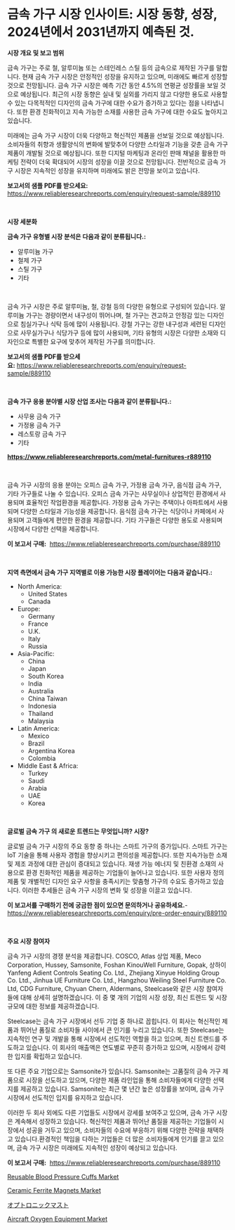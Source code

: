 <p><h1>금속 가구 시장 인사이트: 시장 동향, 성장, 2024년에서 2031년까지 예측된 것.</h1></p><p><strong>시장 개요 및 보고 범위</strong></p>
<p><p>금속 가구는 주로 철, 알루미늄 또는 스테인레스 스틸 등의 금속으로 제작된 가구를 말합니다. 현재 금속 가구 시장은 안정적인 성장을 유지하고 있으며, 미래에도 빠르게 성장할 것으로 전망됩니다. 금속 가구 시장은 예측 기간 동안 4.5%의 연평균 성장률을 보일 것으로 예상됩니다. 최근의 시장 동향은 실내 및 실외를 가리지 않고 다양한 용도로 사용할 수 있는 다목적적인 디자인의 금속 가구에 대한 수요가 증가하고 있다는 점을 나타냅니다. 또한 환경 친화적이고 지속 가능한 소재를 사용한 금속 가구에 대한 수요도 높아지고 있습니다.</p><p>미래에는 금속 가구 시장이 더욱 다양하고 혁신적인 제품을 선보일 것으로 예상됩니다. 소비자들의 취향과 생활양식의 변화에 발맞추어 다양한 스타일과 기능을 갖춘 금속 가구 제품이 개발될 것으로 예상됩니다. 또한 디지털 마케팅과 온라인 판매 채널을 활용한 마케팅 전략이 더욱 확대되어 시장의 성장을 이끌 것으로 전망됩니다. 전반적으로 금속 가구 시장은 지속적인 성장을 유지하며 미래에도 밝은 전망을 보이고 있습니다.</p></p>
<p><strong>보고서의 샘플 PDF를 받으세요:</strong> <a href="https://www.reliableresearchreports.com/enquiry/request-sample/889110">https://www.reliableresearchreports.com/enquiry/request-sample/889110</a></p>
<p>&nbsp;</p>
<p><strong>시장 세분화</strong></p>
<p><strong>금속 가구 유형별 시장 분석은 다음과 같이 분류됩니다.:</strong></p>
<p><ul><li>알루미늄 가구</li><li>철제 가구</li><li>스틸 가구</li><li>기타</li></ul></p>
<p>&nbsp;</p>
<p><p>금속 가구 시장은 주로 알루미늄, 철, 강철 등의 다양한 유형으로 구성되어 있습니다. 알루미늄 가구는 경량이면서 내구성이 뛰어나며, 철 가구는 견고하고 안정감 있는 디자인으로 침실가구나 식탁 등에 많이 사용됩니다. 강철 가구는 강한 내구성과 세련된 디자인으로 사무실가구나 식당가구 등에 많이 사용되며, 기타 유형의 시장은 다양한 소재와 디자인으로 특별한 요구에 맞추어 제작된 가구를 의미합니다.</p></p>
<p><strong>보고서의 샘플 PDF를 받으세요:</strong>&nbsp;<a href="https://www.reliableresearchreports.com/enquiry/request-sample/889110">https://www.reliableresearchreports.com/enquiry/request-sample/889110</a></p>
<p>&nbsp;</p>
<p><strong> 금속 가구 응용 분야별 시장 산업 조사는 다음과 같이 분류됩니다.:</strong></p>
<p><ul><li>사무용 금속 가구</li><li>가정용 금속 가구</li><li>레스토랑 금속 가구</li><li>기타</li></ul></p>
<p><strong><a href="https://www.reliableresearchreports.com/metal-furnitures-r889110">https://www.reliableresearchreports.com/metal-furnitures-r889110</a></strong></p>
<p>&nbsp;</p>
<p><p>금속 가구 시장의 응용 분야는 오피스 금속 가구, 가정용 금속 가구, 음식점 금속 가구, 기타 가구들로 나눌 수 있습니다. 오피스 금속 가구는 사무실이나 상업적인 환경에서 사용되며 효율적인 작업환경을 제공합니다. 가정용 금속 가구는 주택이나 아파트에서 사용되며 다양한 스타일과 기능성을 제공합니다. 음식점 금속 가구는 식당이나 카페에서 사용되며 고객들에게 편안한 환경을 제공합니다. 기타 가구들은 다양한 용도로 사용되며 시장에서 다양한 선택을 제공합니다.</p></p>
<p><strong>이 보고서 구매:</strong>&nbsp; <a href="https://www.reliableresearchreports.com/purchase/889110">https://www.reliableresearchreports.com/purchase/889110</a></p>
<p>&nbsp;</p>
<p><strong>지역 측면에서 금속 가구 지역별로 이용 가능한 시장 플레이어는 다음과 같습니다.:</strong></p>
<p><ul>
    <li>
        North America:
        <ul>
            <li>United States</li>
            <li>Canada</li>
        </ul>
    </li>
    <li>
        Europe:
        <ul>
            <li>Germany</li>
            <li>France</li>
            <li>U.K.</li>
            <li>Italy</li>
            <li>Russia</li>
        </ul>
    </li>
    <li>
        Asia-Pacific:
        <ul>
            <li>China</li>
            <li>Japan</li>
            <li>South Korea</li>
            <li>India</li>
            <li>Australia</li>
            <li>China Taiwan</li>
            <li>Indonesia</li>
            <li>Thailand</li>
            <li>Malaysia</li>
        </ul>
    </li>
    <li>
        Latin America:
        <ul>
            <li>Mexico</li>
            <li>Brazil</li>
            <li>Argentina Korea</li>
            <li>Colombia</li>
        </ul>
    </li>
    <li>
        Middle East & Africa:
        <ul>
            <li>Turkey</li>
            <li>Saudi</li>
            <li>Arabia</li>
            <li>UAE</li>
            <li>Korea</li>
        </ul>
    </li>
    </ul></p>
<p>&nbsp;</p>
<p><strong>글로벌 금속 가구 의 새로운 트렌드는 무엇입니까? 시장?</strong></p>
<p><p>글로벌 금속 가구 시장의 주요 동향 중 하나는 스마트 가구의 증가입니다. 스마트 가구는 IoT 기술을 통해 사용자 경험을 향상시키고 편의성을 제공합니다. 또한 지속가능한 소재 및 제조 과정에 대한 관심이 증대되고 있습니다. 재생 가능 에너지 및 친환경 소재의 사용으로 환경 친화적인 제품을 제공하는 기업들이 늘어나고 있습니다. 또한 사용자 정의 제품 및 개별적인 디자인 요구 사항을 충족시키는 맞춤형 가구의 수요도 증가하고 있습니다. 이러한 추세들은 금속 가구 시장의 변화 및 성장을 이끌고 있습니다.</p></p>
<p><strong>이 보고서를 구매하기 전에 궁금한 점이 있으면 문의하거나 공유하세요.</strong>- <a href="https://www.reliableresearchreports.com/enquiry/pre-order-enquiry/889110">https://www.reliableresearchreports.com/enquiry/pre-order-enquiry/889110</a></p>
<p>&nbsp;</p>
<p><strong>주요 시장 참여자</strong></p>
<p><p>금속 가구 시장의 경쟁 분석을 제공합니다. COSCO, Atlas 상업 제품, Meco Corporation, Hussey, Samsonite, Foshan KinouWell Furniture, Gopak, 상하이 Yanfeng Adient Controls Seating Co. Ltd., Zhejiang Xinyue Holding Group Co. Ltd., Jinhua UE Furniture Co. Ltd., Hangzhou Weiling Steel Furniture Co. Ltd, CDG Furniture, Chyuan Chern, Aldermans, Steelcase와 같은 시장 참여자들에 대해 상세히 설명하겠습니다. 이 중 몇 개의 기업의 시장 성장, 최신 트렌드 및 시장 규모에 대한 정보를 제공하겠습니다.</p><p>Steelcase는 금속 가구 시장에서 선두 기업 중 하나로 꼽힙니다. 이 회사는 혁신적인 제품과 뛰어난 품질로 소비자들 사이에서 큰 인기를 누리고 있습니다. 또한 Steelcase는 지속적인 연구 및 개발을 통해 시장에서 선도적인 역할을 하고 있으며, 최신 트렌드를 주도하고 있습니다. 이 회사의 매출액은 연도별로 꾸준히 증가하고 있으며, 시장에서 강력한 입지를 확립하고 있습니다.</p><p>또 다른 주요 기업으로는 Samsonite가 있습니다. Samsonite는 고품질의 금속 가구 제품으로 시장을 선도하고 있으며, 다양한 제품 라인업을 통해 소비자들에게 다양한 선택지를 제공하고 있습니다. Samsonite는 최근 몇 년간 높은 성장률을 보이며, 금속 가구 시장에서 선도적인 입지를 유지하고 있습니다.</p><p>이러한 두 회사 외에도 다른 기업들도 시장에서 강세를 보여주고 있으며, 금속 가구 시장은 계속해서 성장하고 있습니다. 혁신적인 제품과 뛰어난 품질을 제공하는 기업들이 시장에서 성공을 거두고 있으며, 소비자들의 수요에 부응하기 위해 다양한 전략을 채택하고 있습니다.환경적인 책임을 다하는 기업들은 더 많은 소비자들에게 인기를 끌고 있으며, 금속 가구 시장은 미래에도 지속적인 성장이 예상되고 있습니다.</p></p>
<p><strong>이 보고서 구매:</strong>&nbsp;&nbsp;<a href="https://www.reliableresearchreports.com/purchase/889110">https://www.reliableresearchreports.com/purchase/889110</a></p>
<p><p><a href="https://www.linkedin.com/pulse/decoding-reusable-blood-pressure-cuffs-market-metrics-share-lw6ne?trackingId=MkoVNWJ3Tkn90NvSaE3cfw%3D%3D">Reusable Blood Pressure Cuffs Market</a></p><p><a href="https://www.linkedin.com/pulse/ceramic-ferrite-magnets-market-furnish-information-size-share-7dile?trackingId=n%2BmdqEmYMNgM4fbv9czVUg%3D%3D">Ceramic Ferrite Magnets Market</a></p><p><a href="https://medium.com/@vincemarvin1/%E3%82%AA%E3%83%97%E3%83%88%E3%83%AD%E3%83%8B%E3%83%83%E3%82%AF-%E3%83%9E%E3%82%B9%E3%83%88%E5%B8%82%E5%A0%B4%E3%83%A1%E3%83%88%E3%83%AA%E3%82%AF%E3%82%B9%E3%81%AE%E8%A7%A3%E8%AA%AD-%E5%B8%82%E5%A0%B4%E3%82%B7%E3%82%A7%E3%82%A2-%E3%83%88%E3%83%AC%E3%83%B3%E3%83%89-%E3%81%8A%E3%82%88%E3%81%B3%E6%88%90%E9%95%B7%E3%83%91%E3%82%BF%E3%83%BC%E3%83%B3-b8a04ae68e74">オプトロニックマスト</a></p><p><a href="https://github.com/nicholepatriciadoylenwnrjr0/Market-Research-Report-List-2/blob/main/aircraft-oxygen-equipment-market.md">Aircraft Oxygen Equipment Market</a></p></p>